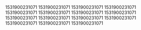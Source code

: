 1531900231071
1531900231071
1531900231071
1531900231071
1531900231071
1531900231071
1531900231071
1531900231071
1531900231071
1531900231071
1531900231071
1531900231071
1531900231071
1531900231071
1531900231071